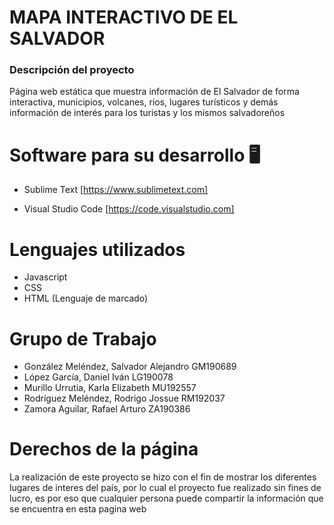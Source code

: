# MAPA INTERACTIVO DE EL SALVADOR

 ### Descripción del proyecto 
 Página web estática que muestra información de El Salvador de forma interactiva, municipios, volcanes, rios, lugares turísticos y 
 demás información de interés para los turistas y los mismos salvadoreños

# Software para su desarrollo 🖥️

 - Sublime Text [https://www.sublimetext.com]

 - Visual Studio Code [https://code.visualstudio.com]

# Lenguajes utilizados

  - Javascript
  - CSS
  - HTML (Lenguaje de marcado)

# Grupo de Trabajo

  - González Meléndez, Salvador Alejandro GM190689
  - López García, Daniel Iván LG190078
  - Murillo Urrutia, Karla Elizabeth MU192557
  - Rodríguez Meléndez, Rodrigo Jossue RM192037
  - Zamora Aguilar, Rafael Arturo ZA190386

# Derechos de la página
   
   La realización de este proyecto se hizo con el fin de mostrar los diferentes lugares de interes del país, por lo cual el proyecto
   fue realizado sin fines de lucro, es por eso que cualquier persona puede compartir la información que se encuentra en esta pagina web
  




